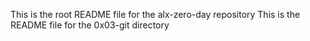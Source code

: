 This is the root README file for the alx-zero-day repository
This is the README file for the 0x03-git directory
